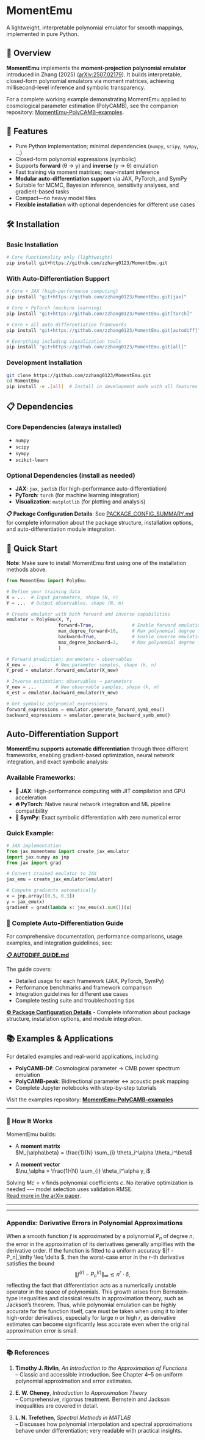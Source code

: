 # MomentEmu

A lightweight, interpretable polynomial emulator for smooth mappings, implemented in pure Python.


## 📖 Overview

**MomentEmu** implements the **moment-projection polynomial emulator** introduced in Zhang (2025) ([arXiv:2507.02179](https://arxiv.org/abs/2507.02179)).
It builds interpretable, closed-form polynomial emulators via moment matrices, achieving millisecond-level inference and symbolic transparency.

For a complete working example demonstrating MomentEmu applied to cosmological parameter estimation (PolyCAMB), see the companion repository: [MomentEmu-PolyCAMB-examples](https://github.com/zzhang0123/MomentEmu-PolyCAMB-examples).

## 🚀 Features

- Pure Python implementation; minimal dependencies (`numpy`, `scipy`, `sympy`, ...)
- Closed-form polynomial expressions (symbolic)
- Supports **forward** (θ → y) and **inverse** (y → θ) emulation
- Fast training via moment matrices; near-instant inference
- **Modular auto-differentiation support** via JAX, PyTorch, and SymPy
- Suitable for MCMC, Bayesian inference, sensitivity analyses, and gradient-based tasks
- Compact—no heavy model files
- **Flexible installation** with optional dependencies for different use cases

## 🛠️ Installation

### Basic Installation
```bash
# Core functionality only (lightweight)
pip install git+https://github.com/zzhang0123/MomentEmu.git
```

### With Auto-Differentiation Support
```bash
# Core + JAX (high-performance computing)
pip install "git+https://github.com/zzhang0123/MomentEmu.git[jax]"

# Core + PyTorch (machine learning)
pip install "git+https://github.com/zzhang0123/MomentEmu.git[torch]"

# Core + all auto-differentiation frameworks
pip install "git+https://github.com/zzhang0123/MomentEmu.git[autodiff]"

# Everything including visualization tools
pip install "git+https://github.com/zzhang0123/MomentEmu.git[all]"
```

### Development Installation
```bash
git clone https://github.com/zzhang0123/MomentEmu.git
cd MomentEmu
pip install -e .[all]  # Install in development mode with all features
```

## 📋 Dependencies

### Core Dependencies (always installed)
- `numpy`
- `scipy` 
- `sympy`
- `scikit-learn`

### Optional Dependencies (install as needed)
- **JAX**: `jax`, `jaxlib` (for high-performance auto-differentiation)
- **PyTorch**: `torch` (for machine learning integration)  
- **Visualization**: `matplotlib` (for plotting and analysis)

**📋 Package Configuration Details**: See [PACKAGE_CONFIG_SUMMARY.md](PACKAGE_CONFIG_SUMMARY.md) for complete information about the package structure, installation options, and auto-differentiation module integration.

## 🧪 Quick Start

**Note**: Make sure to install MomentEmu first using one of the installation methods above.

```python
from MomentEmu import PolyEmu

# Define your training data
X = ...  # Input parameters, shape (N, n)
Y = ...  # Output observables, shape (N, m)

# Create emulator with both forward and inverse capabilities
emulator = PolyEmu(X, Y, 
                   forward=True,              # Enable forward emulation: parameters → observables
                   max_degree_forward=10,     # Max polynomial degree for forward mapping (lower for high-dimensional problems)
                   backward=True,             # Enable inverse emulation: observables → parameters (requires non-degenerate mapping)
                   max_degree_backward=3,     # Max polynomial degree for inverse mapping (lower for high-dimensional problems)
                   )

# Forward prediction: parameters → observables
X_new = ...       # New parameter samples, shape (k, n)
Y_pred = emulator.forward_emulator(X_new)

# Inverse estimation: observables → parameters  
Y_new = ...       # New observable samples, shape (k, m)
X_est = emulator.backward_emulator(Y_new)

# Get symbolic polynomial expressions
forward_expressions = emulator.generate_forward_symb_emu()
backward_expressions = emulator.generate_backward_symb_emu()
```

## Auto-Differentiation Support

**MomentEmu supports automatic differentiation** through three different frameworks, enabling gradient-based optimization, neural network integration, and exact symbolic analysis:

### Available Frameworks:
- **🚀 JAX**: High-performance computing with JIT compilation and GPU acceleration
- **🔥 PyTorch**: Native neural network integration and ML pipeline compatibility  
- **🔢 SymPy**: Exact symbolic differentiation with zero numerical error

### Quick Example:
```python
# JAX implementation
from jax_momentemu import create_jax_emulator
import jax.numpy as jnp
from jax import grad

# Convert trained emulator to JAX
jax_emu = create_jax_emulator(emulator)

# Compute gradients automatically
x = jnp.array([0.5, 0.3])
y = jax_emu(x)
gradient = grad(lambda x: jax_emu(x).sum())(x)
```

### 📖 Complete Auto-Differentiation Guide
For comprehensive documentation, performance comparisons, usage examples, and integration guidelines, see:

**[📋 AUTODIFF_GUIDE.md](AUTODIFF_GUIDE.md)**

The guide covers:
- Detailed usage for each framework (JAX, PyTorch, SymPy)
- Performance benchmarks and framework comparison
- Integration guidelines for different use cases
- Complete testing suite and troubleshooting tips

**[⚙️ Package Configuration Details](PACKAGE_CONFIG_SUMMARY.md)** - Complete information about package structure, installation options, and module integration.

## 📚 Examples & Applications

For detailed examples and real-world applications, including:
- **PolyCAMB‑Dℓ**: Cosmological parameter → CMB power spectrum emulation
- **PolyCAMB‑peak**: Bidirectional parameter ↔ acoustic peak mapping
- Complete Jupyter notebooks with step-by-step tutorials

Visit the examples repository: **[MomentEmu-PolyCAMB-examples](https://github.com/zzhang0123/MomentEmu-PolyCAMB-examples)**

---

### 🧠 How It Works

MomentEmu builds:

- A **moment matrix**  
  $M_{\alpha\beta} = \frac{1}{N} \sum_{i} \theta_i^\alpha \theta_i^\beta$

- A **moment vector**  
  $\nu_\alpha = \frac{1}{N} \sum_{i} \theta_i^\alpha y_i$

Solving $M c = \nu$ finds polynomial coefficients $c$. No iterative optimization is needed --- model selection uses validation RMSE.  
[Read more in the arXiv paper](https://arxiv.org/abs/2507.02179). 


---
---

### Appendix: Derivative Errors in Polynomial Approximations

When a smooth function $f$ is approximated by a polynomial $P_n$ of degree $n$, the error in the approximation of its derivatives generally amplifies with the derivative order. If the function is fitted to a uniform accuracy $\|f - P_n\|_\infty \leq \delta $, then the worst-case error in the $r$-th derivative satisfies the bound
$$
\|f^{(r)} - P_n^{(r)}\|_\infty \lesssim n^r \cdot \delta,
$$
reflecting the fact that differentiation acts as a numerically unstable operator in the space of polynomials. This growth arises from Bernstein-type inequalities and classical results in approximation theory, such as Jackson’s theorem. Thus, while polynomial emulation can be highly accurate for the function itself, care must be taken when using it to infer high-order derivatives, especially for large $n$ or high $r$, as derivative estimates can become significantly less accurate even when the original approximation error is small.

---

### 📚 References

1. **Timothy J. Rivlin**, *An Introduction to the Approximation of Functions*  
   – Classic and accessible introduction. See Chapter 4–5 on uniform polynomial approximation and error estimates.

2. **E. W. Cheney**, *Introduction to Approximation Theory*  
   – Comprehensive, rigorous treatment. Bernstein and Jackson inequalities are covered in detail.

3. **L. N. Trefethen**, *Spectral Methods in MATLAB*  
   – Discusses how polynomial interpolation and spectral approximations behave under differentiation; very readable with practical insights.


